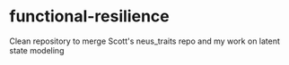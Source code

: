 # functional-resilience
Clean repository to merge Scott's neus_traits repo and my work on latent state modeling
